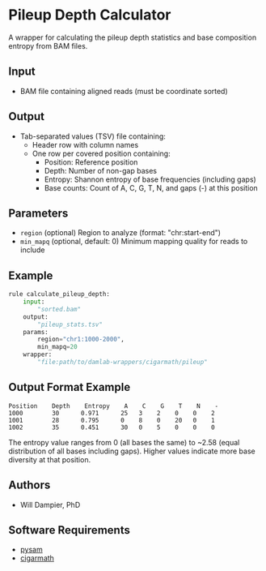 # Pileup Depth Calculator

A wrapper for calculating the pileup depth statistics and base composition entropy from BAM files.

## Input
* BAM file containing aligned reads (must be coordinate sorted)

## Output
* Tab-separated values (TSV) file containing:
  - Header row with column names
  - One row per covered position containing:
    - Position: Reference position
    - Depth: Number of non-gap bases
    - Entropy: Shannon entropy of base frequencies (including gaps)
    - Base counts: Count of A, C, G, T, N, and gaps (-) at this position

## Parameters
* `region` (optional)
    Region to analyze (format: "chr:start-end")
* `min_mapq` (optional, default: 0)
    Minimum mapping quality for reads to include

## Example
```python
rule calculate_pileup_depth:
    input:
        "sorted.bam"
    output:
        "pileup_stats.tsv"
    params:
        region="chr1:1000-2000",
        min_mapq=20
    wrapper:
        "file:path/to/damlab-wrappers/cigarmath/pileup"
```

## Output Format Example
```
Position    Depth    Entropy    A    C    G    T    N    -
1000        30      0.971      25   3    2    0    0    2
1001        28      0.795      0    8    0    20   0    1
1002        35      0.451      30   0    5    0    0    0
```

The entropy value ranges from 0 (all bases the same) to ~2.58 (equal distribution of all bases including gaps). Higher values indicate more base diversity at that position.

## Authors
* Will Dampier, PhD

## Software Requirements
* [pysam](https://pysam.readthedocs.io/)
* [cigarmath](https://github.com/DamLabResources/cigarmath) 